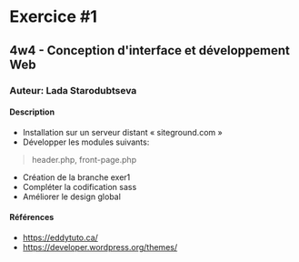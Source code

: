 # Exercice #1
## 4w4 - Conception d'interface et développement Web
### Auteur: Lada Starodubtseva
#### Description
- Installation sur un serveur distant « siteground.com »
- Développer les modules suivants:
> header.php, front-page.php
- Création de la branche exer1 
- Compléter la codification sass
- Améliorer le design global

#### Références
- https://eddytuto.ca/
- https://developer.wordpress.org/themes/
